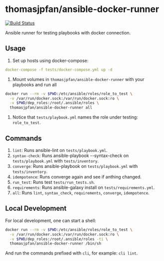 # thomasjpfan/ansible-docker-runner

[![Build Status](https://travis-ci.org/thomasjpfan/ansible-docker-runner.svg?branch=master)](https://travis-ci.org/thomasjpfan/ansible-docker-runner)

Ansible runner for testing playbooks with docker connection.

## Usage

1. Set up hosts using docker-compose:

```yaml
docker-compose -f tests/docker-compose.yml up -d
```

1. Mount volumes in `thomasjpfan/ansible-docker-runner` with your playbooks and run all

```bash
docker run --rm -v $PWD:/etc/ansible/roles/role_to_test \
  -v /var/run/docker.sock:/var/run/docker.sock:ro \
  -v $PWD/dep_roles:/root/.ansible/roles \
  thomasjpfan/ansible-docker-runner all
```

1. Notice that `tests/playbook.yml` names the role under testing: `role_to_test`.

## Commands

1. `lint`: Runs ansible-lint on `tests/playbook.yml`.
1. `syntax-check`: Runs ansible-playbook --syntax-check on `tests/playbook.yml` with `tests/inventory`.
1. `converge`: Runs ansible-playbook on `tests/playbook.yml` with `tests/inventory`.
1. `idempotence`: Runs converge again and see if anthing changed.
1. `run_test`: Runs test `tests/run_tests.sh`.
1. `requirements`: Runs ansible-galaxy install on `tests/requirements.yml`.
1. `all`: Runs `lint`, `syntax_check`, `requirements`, `converge`, `idempotence`.

## Local Development

For local development, one can start a shell:

```bash
docker run --rm -v $PWD:/etc/ansible/roles/role_to_test \
  -v /var/run/docker.sock:/var/run/docker.sock:ro \
  -v $PWD/dep_roles:/root/.ansible/roles -ti \
  thomasjpfan/ansible-docker-runner /bin/sh
```

And run the commands prefixed with `cli`, for example: `cli lint`.